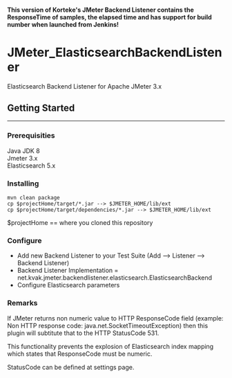 #### This version of Korteke's JMeter Backend Listener contains the ResponseTime of samples, the elapsed time and has support for build number when launched from Jenkins!

# JMeter_ElasticsearchBackendListener
Elasticsearch Backend Listener for Apache JMeter 3.x

## Getting Started

---

### Prerequisities

Java JDK 8   
Jmeter 3.x   
Elasticsearch 5.x   

### Installing

```
mvn clean package
cp $projectHome/target/*.jar --> $JMETER_HOME/lib/ext   
cp $projectHome/target/dependencies/*.jar --> $JMETER_HOME/lib/ext   
```
   
$projectHome == where you cloned this repository

### Configure
* Add new Backend Listener to your Test Suite (Add --> Listener --> Backend Listener)
* Backend Listener Implementation = net.kvak.jmeter.backendlistener.elasticsearch.ElasticsearchBackend
* Configure Elasticsearch parameters

### Remarks
If JMeter returns non numeric value to HTTP ResponseCode field (example: Non HTTP response code: java.net.SocketTimeoutException) then this plugin will subtitute that to the HTTP StatusCode 531.   

This functionality prevents the explosion of Elasticsearch index mapping which states that ResponseCode must be numeric.   

StatusCode can be defined at settings page.
